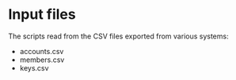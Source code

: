 # Input files

The scripts read from the CSV files exported from various systems:
- accounts.csv
- members.csv
- keys.csv

